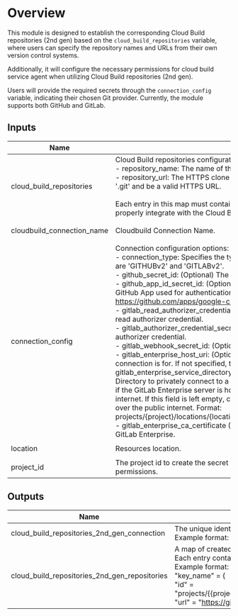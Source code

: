 # Overview

This module is designed to establish the corresponding Cloud Build repositories (2nd gen) based on the `cloud_build_repositories` variable, where users can specify the repository names and URLs from their own version control systems.

Additionally, it will configure the necessary permissions for cloud build service agent when utilizing Cloud Build repositories (2nd gen).

Users will provide the required secrets through the `connection_config` variable, indicating their chosen Git provider. Currently, the module supports both GitHub and GitLab.

<!-- BEGINNING OF PRE-COMMIT-TERRAFORM DOCS HOOK -->
## Inputs

| Name | Description | Type | Default | Required |
|------|-------------|------|---------|:--------:|
| cloud\_build\_repositories | Cloud Build repositories configuration:<br>  - repository\_name: The name of the repository to be used in Cloud Build.<br>  - repository\_url: The HTTPS clone URL for the repository. This URL must end with '.git' and be a valid HTTPS URL.<br><br>Each entry in this map must contain both `repository_name` and `repository_url` to properly integrate with the Cloud Build service. | <pre>map(object({<br>    repository_name = string,<br>    repository_url  = string,<br>  }))</pre> | n/a | yes |
| cloudbuild\_connection\_name | Cloudbuild Connection Name. | `string` | `"generic-cloudbuild-connection"` | no |
| connection\_config | Connection configuration options:<br>  - connection\_type: Specifies the type of connection being used. Supported types are 'GITHUBv2' and 'GITLABv2'.<br>  - github\_secret\_id: (Optional) The secret ID for GitHub credentials.<br>  - github\_app\_id\_secret\_id: (Optional) The secret ID for the application ID for a GitHub App used for authentication. For app installation, follow this link: https://github.com/apps/google-cloud-build<br>  - gitlab\_read\_authorizer\_credential\_secret\_id: (Optional) The secret ID for the GitLab read authorizer credential.<br>  - gitlab\_authorizer\_credential\_secret\_id: (Optional) The secret ID for the GitLab authorizer credential.<br>  - gitlab\_webhook\_secret\_id: (Optional) The secret ID for the GitLab WebHook.<br>  - gitlab\_enterprise\_host\_uri: (Optional) The URI of the GitLab Enterprise host this connection is for. If not specified, the default value is https://gitlab.com.<br>  - gitlab\_enterprise\_service\_directory: (Optional) Configuration for using Service Directory to privately connect to a GitLab Enterprise server. This should only be set if the GitLab Enterprise server is hosted on-premises and not reachable by public internet. If this field is left empty, calls to the GitLab Enterprise server will be made over the public internet. Format: projects/{project}/locations/{location}/namespaces/{namespace}/services/{service}.<br>  - gitlab\_enterprise\_ca\_certificate (Optional) SSL certificate to use for requests to GitLab Enterprise. | <pre>object({<br>    connection_type                             = string<br>    github_secret_id                            = optional(string)<br>    github_app_id_secret_id                     = optional(string)<br>    gitlab_read_authorizer_credential_secret_id = optional(string)<br>    gitlab_authorizer_credential_secret_id      = optional(string)<br>    gitlab_webhook_secret_id                    = optional(string)<br>    gitlab_enterprise_host_uri                  = optional(string)<br>    gitlab_enterprise_service_directory         = optional(string)<br>    gitlab_enterprise_ca_certificate            = optional(string)<br>  })</pre> | n/a | yes |
| location | Resources location. | `string` | `"us-central1"` | no |
| project\_id | The project id to create the secret and assign cloudbuild service account permissions. | `string` | n/a | yes |

## Outputs

| Name | Description |
|------|-------------|
| cloud\_build\_repositories\_2nd\_gen\_connection | The unique identifier of the Cloud Build connection created within the specified Google Cloud project.<br>  Example format: projects/{{project}}/locations/{{location}}/connections/{{name}} |
| cloud\_build\_repositories\_2nd\_gen\_repositories | A map of created repositories associated with the Cloud Build connection.<br>Each entry contains the repository's unique identifier and its remote URL.<br>Example format:<br>"key\_name" = {<br>  "id" =  "projects/{{project}}/locations/{{location}}/connections/{{parent\_connection}}/repositories/{{name}}",<br>  "url" = "https://github.com/{{account/org}}/{{repository_name}}.git"<br>} |

<!-- END OF PRE-COMMIT-TERRAFORM DOCS HOOK -->
